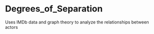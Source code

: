 # Degrees_of_Separation
Uses IMDb data and graph theory to analyze the relationships between actors
